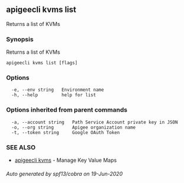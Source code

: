## apigeecli kvms list

Returns a list of KVMs

### Synopsis

Returns a list of KVMs

```
apigeecli kvms list [flags]
```

### Options

```
  -e, --env string   Environment name
  -h, --help         help for list
```

### Options inherited from parent commands

```
  -a, --account string   Path Service Account private key in JSON
  -o, --org string       Apigee organization name
  -t, --token string     Google OAuth Token
```

### SEE ALSO

* [apigeecli kvms](apigeecli_kvms.md)	 - Manage Key Value Maps

###### Auto generated by spf13/cobra on 19-Jun-2020
